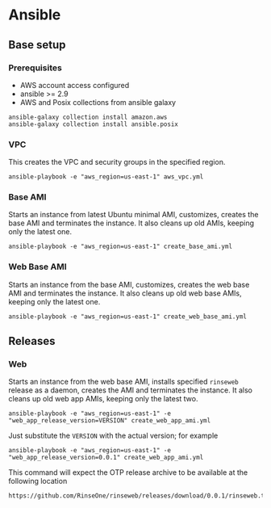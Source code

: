 # Ansible

## Base setup

### Prerequisites

* AWS account access configured
* ansible >= 2.9
* AWS and Posix collections from ansible galaxy
```
ansible-galaxy collection install amazon.aws
ansible-galaxy collection install ansible.posix
```

### VPC

This creates the VPC and security groups in the specified region.

```
ansible-playbook -e "aws_region=us-east-1" aws_vpc.yml
```

### Base AMI

Starts an instance from latest Ubuntu minimal AMI, customizes, creates the base AMI and terminates
the instance. It also cleans up old AMIs, keeping only the latest one.

```
ansible-playbook -e "aws_region=us-east-1" create_base_ami.yml
```

### Web Base AMI

Starts an instance from the base AMI, customizes, creates the web base AMI and terminates the
instance. It also cleans up old web base AMIs, keeping only the latest one.

```
ansible-playbook -e "aws_region=us-east-1" create_web_base_ami.yml
```

## Releases

### Web

Starts an instance from the web base AMI, installs specified `rinseweb` release as a daemon,
creates the AMI and terminates the instance. It also cleans up old web app AMIs, keeping only the
latest two.

```
ansible-playbook -e "aws_region=us-east-1" -e "web_app_release_version=VERSION" create_web_app_ami.yml
```

Just substitute the `VERSION` with the actual version; for example

```
ansible-playbook -e "aws_region=us-east-1" -e "web_app_release_version=0.0.1" create_web_app_ami.yml
```

This command will expect the OTP release archive to be available at the following location

```
https://github.com/RinseOne/rinseweb/releases/download/0.0.1/rinseweb.tar.gz
```
